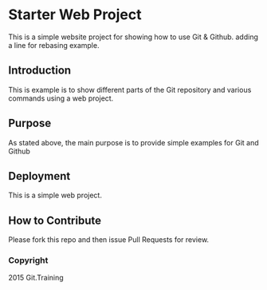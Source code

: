 # Starter Web Project

This is a simple website project for showing how to use Git & Github. adding a line for rebasing example.


## Introduction

This is example is to show different parts of the Git repository and various commands using a web project.

## Purpose

As stated above, the main purpose is to provide simple examples for Git and Github

## Deployment

This is a simple web project.

## How to Contribute

Please fork this repo and then issue Pull Requests for review.

### Copyright

2015 Git.Training